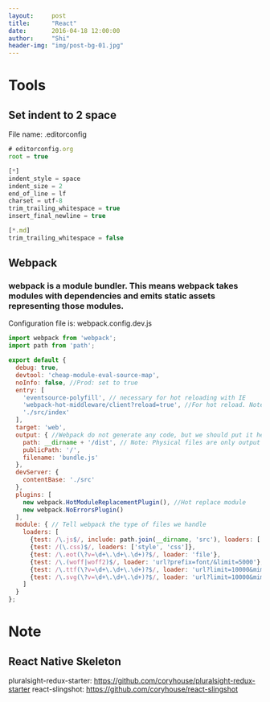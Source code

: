 ```yaml
---
layout:     post
title:      "React"
date:       2016-04-18 12:00:00
author:     "Shi"
header-img: "img/post-bg-01.jpg"
---
```


# Tools

## Set indent to 2 space
File name: .editorconfig

```javascript
# editorconfig.org
root = true

[*]
indent_style = space
indent_size = 2
end_of_line = lf
charset = utf-8
trim_trailing_whitespace = true
insert_final_newline = true

[*.md]
trim_trailing_whitespace = false
```

## Webpack
### webpack is a module bundler. This means webpack takes modules with dependencies and emits static assets representing those modules.

Configuration file is: webpack.config.dev.js

```javascript
import webpack from 'webpack';
import path from 'path';

export default {
  debug: true,
  devtool: 'cheap-module-eval-source-map',
  noInfo: false, //Prod: set to true
  entry: [
    'eventsource-polyfill', // necessary for hot reloading with IE
    'webpack-hot-middleware/client?reload=true', //For hot reload. Note that it reloads the page if hot module reloading fails.
    './src/index'
  ],
  target: 'web',
  output: { //Webpack do not generate any code, but we should put it here
    path: __dirname + '/dist', // Note: Physical files are only output by the production build task `npm run build`.
    publicPath: '/',
    filename: 'bundle.js'
  },
  devServer: {
    contentBase: './src'
  },
  plugins: [
    new webpack.HotModuleReplacementPlugin(), //Hot replace module 
    new webpack.NoErrorsPlugin()
  ],
  module: { // Tell webpack the type of files we handle
    loaders: [
      {test: /\.js$/, include: path.join(__dirname, 'src'), loaders: ['babel']},
      {test: /(\.css)$/, loaders: ['style', 'css']},
      {test: /\.eot(\?v=\d+\.\d+\.\d+)?$/, loader: 'file'},
      {test: /\.(woff|woff2)$/, loader: 'url?prefix=font/&limit=5000'},
      {test: /\.ttf(\?v=\d+\.\d+\.\d+)?$/, loader: 'url?limit=10000&mimetype=application/octet-stream'},
      {test: /\.svg(\?v=\d+\.\d+\.\d+)?$/, loader: 'url?limit=10000&mimetype=image/svg+xml'}
    ]
  }
};
```

# Note

## React Native Skeleton

pluralsight-redux-starter: https://github.com/coryhouse/pluralsight-redux-starter
react-slingshot: https://github.com/coryhouse/react-slingshot
